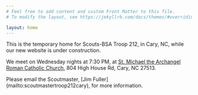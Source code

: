 ```yaml
---
# Feel free to add content and custom Front Matter to this file.
# To modify the layout, see https://jekyllrb.com/docs/themes/#overriding-theme-defaults

layout: home
---
```


 <link href='https://cdnjs.cloudflare.com/ajax/libs/fullcalendar/3.10.2/fullcalendar.min.css' rel='stylesheet' />
 <script src='https://cdnjs.cloudflare.com/ajax/libs/moment.js/2.24.0/moment.min.js'></script>
 <script src='https://cdnjs.cloudflare.com/ajax/libs/jquery/3.5.1/jquery.min.js'></script>
 <script src='https://cdn.jsdelivr.net/npm/fullcalendar@6.1.11/index.global.min.js'></script>
 
 <script>
 document.addEventListener('DOMContentLoaded', function() {
  var calendarEl = document.getElementById('calendar');

  var calendar = new FullCalendar.Calendar(calendarEl, {
  plugins: [dayGridPlugin, iCalendarPlugin],
  events: {
    url: 'https://mywebsite/icalendar-feed.ics',
    format: 'ics'
  }
})

  calendar.render();
});
 </script>

This is the temporary home for Scouts-BSA Troop 212, in Cary, NC, while our new website is under construction. 

We meet on Wednesday nights at 7:30 PM, at [St. Michael the Archangel Roman Catholic Church](https://maps.app.goo.gl/SW6FWttWySoMRwZM9), 804 High House Rd, Cary, NC 27513.
<div id='calendar'></div>
Please email the Scoutmaster, [Jim Fuller](mailto:scoutmastertroop212cary), for more information.
